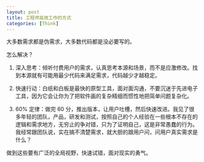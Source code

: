```yaml
---
layout: post
title: 工程师高效工作的方式
categories: [Think]
---
```


大多数需求都是伪需求，大多数代码都是没必要写的。

怎么解决？

1. 深入思考：倾听付费用户的需求，认真思考本源和场景，而不是应激修改。找到本源就有可能用最少代码来满足需求，代码越少才越稳定。

2. 快速行动：白纸和白板是最快的原型工具，面对面沟通，不要沉迷于先进电子工具，因为它会让你为了把软件画的复杂精细而惯性地把简单问题复杂化。

3. 60% 定律：做完 60 分，推出版本，让用户吐槽，然后快速改进。我见了很多年轻的团队，产品，研发和测试，按照自己的个人经验在一些根本不存在的逻辑和需求地方，无穷止的争对错，只为了证明自己，这是非常愚蠢的行为。我经常跟团队说，实在搞不清楚需求，就大胆的跟用户问，问用户真实需求是什么？

做到这些要有广泛的全局视野，快速试错，面对现实的勇气。
